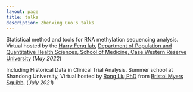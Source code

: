 ```yaml
---
layout: page
title: talks
description: Zhenxing Guo's talks
---
```


Statistical method and tools for RNA methylation sequencing analysis. Virtual hosted by the [Harry Feng lab](https://hfenglab.org/),
[Department of Population and Quantitative Health Sciences, School of
Medicine, Case Western Reserve University]([https://www.sydney.edu.au/](https://case.edu/medicine/pqhs/)) (_May 2022_)

Including Historical Data in Clinical Trial Analysis. Summer school at Shandong University, Virtual hosted by [Rong Liu,PhD](https://www.linkedin.com/in/rong-liu-2a19305/) from [Bristol Myers Squibb](https://www.bms.com/). (_July 2021_)

